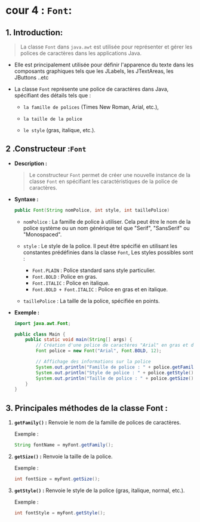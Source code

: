 # cour 4 : **``Font``:**

## 1. **Introduction:**



>La classe `Font` dans `java.awt` est utilisée pour représenter et gérer les polices de caractères dans les applications Java. 

- Elle est principalement utilisée pour définir l'apparence du texte dans les composants graphiques tels que les JLabels, les JTextAreas, les JButtons ..etc


- La classe `Font` représente une police de caractères dans Java, spécifiant des détails tels que :
    
    -  ``la famille de polices`` (Times New Roman, Arial, etc.), 
    
    - ``la taille de la police``  
    
    - ``le style`` (gras, italique, etc.).




## 2 .**Constructeur :`Font`** 
        

- **Description :**
    
    >Le constructeur `Font` permet de créer une nouvelle instance de la classe `Font` en spécifiant les caractéristiques de la police de caractères.


- **Syntaxe :**

    ```java
    public Font(String nomPolice, int style, int taillePolice)
    ```

    - `nomPolice` : La famille de police à utiliser. Cela peut être le nom de la police système ou un nom générique tel que "Serif", "SansSerif" ou "Monospaced".
    
    - `style` : Le style de la police. Il peut être spécifié en utilisant les constantes prédéfinies dans la classe `Font`, Les styles possibles sont :
        - `Font.PLAIN` : Police standard sans style particulier.
        - `Font.BOLD` : Police en gras.
        - `Font.ITALIC` : Police en italique.
        - `Font.BOLD + Font.ITALIC` : Police en gras et en italique.
    
    - `taillePolice` : La taille de la police, spécifiée en points.

- **Exemple :**

    ```java
    import java.awt.Font;

    public class Main {
        public static void main(String[] args) {
            // Création d'une police de caractères "Arial" en gras et de taille 12 points
            Font police = new Font("Arial", Font.BOLD, 12);

            // Affichage des informations sur la police
            System.out.println("Famille de police : " + police.getFamily());
            System.out.println("Style de police : " + police.getStyle());
            System.out.println("Taille de police : " + police.getSize());
        }
    }
    ```



## 3. **Principales méthodes de la classe Font :**

1. **``getFamily()`` :** Renvoie le nom de la famille de polices de caractères.

    Exemple :
    ```java
    String fontName = myFont.getFamily();
    ```

2. **``getSize()`` :** Renvoie la taille de la police.

    Exemple :
    ```java
    int fontSize = myFont.getSize();
    ```

3. **``getStyle()`` :** Renvoie le style de la police (gras, italique, normal, etc.).

    Exemple :
    ```java
    int fontStyle = myFont.getStyle();
    ```


